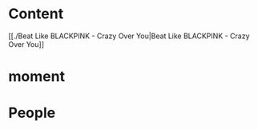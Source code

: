 
# Content
[[./Beat Like BLACKPINK - Crazy Over You|Beat Like BLACKPINK - Crazy Over You]]
# moment
# People
